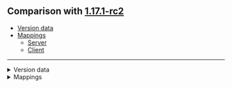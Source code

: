 ## Comparison with [1.17.1-rc2](https://github.com/PixiGeko/Minecraft-generated-data/tree/1.17.1-rc2)

- [Version data](#version-data)
- [Mappings](#mappings)
  - [Server](#server)
  - [Client](#client)

<hr/>
<details><summary>Version data</summary>
<table><tr><th></th><th align="left">1.17.1-rc2</th><th>1.17.1</th></tr><tr><td>World version</td><td><code>2729</code></td><td><code>2730</code></td></tr><tr><td>Protocol version</td><td><code>1073741864</code></td><td><code>756</code></td></tr></table>
</details>
<details><summary>Mappings</summary>
<h2>Server</h2>




































































































































































































































































































































































































































































































































































































































































































































































































































































































































































































































































































































































































































































































































































































































































































































































































































































































































































































































































































































































































































































































































































































































































































































<h2>Client</h2>
</details>